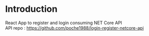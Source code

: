 # Introduction 
React App to register and login consuming NET Core API  
API repo : https://github.com/poche1988/login-register-netcore-api  
